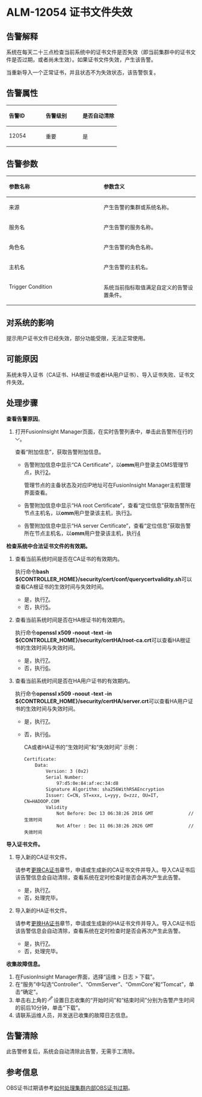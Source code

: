 # ALM-12054 证书文件失效<a name="ALM-12054"></a>

## 告警解释<a name="section14878122"></a>

系统在每天二十三点检查当前系统中的证书文件是否失效（即当前集群中的证书文件是否过期，或者尚未生效）。如果证书文件失效，产生该告警。

当重新导入一个正常证书，并且状态不为失效状态，该告警恢复。

## 告警属性<a name="section66794237"></a>

<a name="table48873592"></a>
<table><thead align="left"><tr id="row18928010"><th class="cellrowborder" valign="top" width="33.33333333333333%" id="mcps1.1.4.1.1"><p id="p56773879"><a name="p56773879"></a><a name="p56773879"></a>告警ID</p>
</th>
<th class="cellrowborder" valign="top" width="33.33333333333333%" id="mcps1.1.4.1.2"><p id="p35281476"><a name="p35281476"></a><a name="p35281476"></a>告警级别</p>
</th>
<th class="cellrowborder" valign="top" width="33.33333333333333%" id="mcps1.1.4.1.3"><p id="p39227289"><a name="p39227289"></a><a name="p39227289"></a>是否自动清除</p>
</th>
</tr>
</thead>
<tbody><tr id="row23293855"><td class="cellrowborder" valign="top" width="33.33333333333333%" headers="mcps1.1.4.1.1 "><p id="p7754109"><a name="p7754109"></a><a name="p7754109"></a>12054</p>
</td>
<td class="cellrowborder" valign="top" width="33.33333333333333%" headers="mcps1.1.4.1.2 "><p id="p24103132"><a name="p24103132"></a><a name="p24103132"></a>重要</p>
</td>
<td class="cellrowborder" valign="top" width="33.33333333333333%" headers="mcps1.1.4.1.3 "><p id="p6196708"><a name="p6196708"></a><a name="p6196708"></a>是</p>
</td>
</tr>
</tbody>
</table>

## 告警参数<a name="section64277225"></a>

<a name="table32171324"></a>
<table><thead align="left"><tr id="row33909737"><th class="cellrowborder" valign="top" width="50%" id="mcps1.1.3.1.1"><p id="p62334190"><a name="p62334190"></a><a name="p62334190"></a>参数名称</p>
</th>
<th class="cellrowborder" valign="top" width="50%" id="mcps1.1.3.1.2"><p id="p15904615"><a name="p15904615"></a><a name="p15904615"></a>参数含义</p>
</th>
</tr>
</thead>
<tbody><tr id="row72561138133711"><td class="cellrowborder" valign="top" width="50%" headers="mcps1.1.3.1.1 "><p id="p17935380415"><a name="p17935380415"></a><a name="p17935380415"></a>来源</p>
</td>
<td class="cellrowborder" valign="top" width="50%" headers="mcps1.1.3.1.2 "><p id="p187931338134115"><a name="p187931338134115"></a><a name="p187931338134115"></a>产生告警的集群或系统名称。</p>
</td>
</tr>
<tr id="row13205437"><td class="cellrowborder" valign="top" width="50%" headers="mcps1.1.3.1.1 "><p id="p63007447"><a name="p63007447"></a><a name="p63007447"></a>服务名</p>
</td>
<td class="cellrowborder" valign="top" width="50%" headers="mcps1.1.3.1.2 "><p id="p3329565"><a name="p3329565"></a><a name="p3329565"></a>产生告警的服务名称。</p>
</td>
</tr>
<tr id="row29966093"><td class="cellrowborder" valign="top" width="50%" headers="mcps1.1.3.1.1 "><p id="p11334465"><a name="p11334465"></a><a name="p11334465"></a>角色名</p>
</td>
<td class="cellrowborder" valign="top" width="50%" headers="mcps1.1.3.1.2 "><p id="p45676502"><a name="p45676502"></a><a name="p45676502"></a>产生告警的角色名称。</p>
</td>
</tr>
<tr id="row8435340"><td class="cellrowborder" valign="top" width="50%" headers="mcps1.1.3.1.1 "><p id="p12173973"><a name="p12173973"></a><a name="p12173973"></a>主机名</p>
</td>
<td class="cellrowborder" valign="top" width="50%" headers="mcps1.1.3.1.2 "><p id="p46567762"><a name="p46567762"></a><a name="p46567762"></a>产生告警的主机名。</p>
</td>
</tr>
<tr id="row24216969141153"><td class="cellrowborder" valign="top" width="50%" headers="mcps1.1.3.1.1 "><p id="p16547708143250"><a name="p16547708143250"></a><a name="p16547708143250"></a>Trigger Condition</p>
</td>
<td class="cellrowborder" valign="top" width="50%" headers="mcps1.1.3.1.2 "><p id="p65295937143250"><a name="p65295937143250"></a><a name="p65295937143250"></a>系统当前指标取值满足自定义的告警设置条件。</p>
</td>
</tr>
</tbody>
</table>

## 对系统的影响<a name="section41624120"></a>

提示用户证书文件已经失效，部分功能受限，无法正常使用。

## 可能原因<a name="section39072761"></a>

系统未导入证书（CA证书、HA根证书或者HA用户证书）、导入证书失败、证书文件失效。

## 处理步骤<a name="section16110535"></a>

**查看告警原因**。

1.  打开FusionInsight Manager页面，在实时告警列表中，单击此告警所在行的![](figures/zh-cn_image_0263895749.png)。

    查看“附加信息”，获取告警附加信息。

    -   告警附加信息中显示“CA Certificate”，以**omm**用户登录主OMS管理节点，执行[2](#li2768003415237)。

        管理节点的主备状态及对应IP地址可在FusionInsight Manager主机管理界面查看。

    -   告警附加信息中显示“HA root Certificate”，查看“定位信息”获取告警所在节点主机名，以**omm**用户登录该主机，执行[3](#li6628516015237)。
    -   告警附加信息中显示“HA server Certificate”，查看“定位信息”获取告警所在节点主机名，以**omm**用户登录该主机，执行[4](#li3401162015237)


**检查系统中合法证书文件的有效期。**

1.  <a name="li2768003415237"></a>查看当前系统时间是否在CA证书的有效期内。

    执行命令**bash** **$\{CONTROLLER\_HOME\}/security/cert/conf/querycertvalidity.sh**可以查看CA根证书的生效时间与失效时间。

    -   是，执行[7](#li993320915237)。
    -   否，执行[5](#li99782015237)。

2.  <a name="li6628516015237"></a>查看当前系统时间是否在HA根证书的有效期内。

    执行命令**openssl x509 -noout -text -in $\{CONTROLLER\_HOME\}/security/certHA/root-ca.crt**可以查看HA根证书的生效时间与失效时间。

    -   是，执行[7](#li993320915237)。
    -   否，执行[6](#li3092985115237)。

3.  <a name="li3401162015237"></a>查看当前系统时间是否在HA用户证书的有效期内。

    执行命令**openssl x509 -noout -text -in $\{CONTROLLER\_HOME\}/security/certHA/server.crt**可以查看HA用户证书的生效时间与失效时间。

    -   是，执行[7](#li993320915237)。
    -   否，执行[6](#li3092985115237)。

        CA或者HA证书的“生效时间”和“失效时间” 示例：

        ```
        Certificate: 
            Data: 
                Version: 3 (0x2) 
                Serial Number: 
                    97:d5:0e:84:af:ec:34:d8 
                Signature Algorithm: sha256WithRSAEncryption 
                Issuer: C=CN, ST=xxx, L=yyy, O=zzz, OU=IT, CN=HADOOP.COM 
                Validity 
                    Not Before: Dec 13 06:38:26 2016 GMT             //生效时间 
                    Not After : Dec 11 06:38:26 2026 GMT             //失效时间
        ```



**导入证书文件。**

1.  <a name="li99782015237"></a>导入新的CA证书文件。

    请参考[更换CA证书](更换CA证书.md)章节，申请或生成新的CA证书文件并导入。导入CA证书后该告警信息会自动清除，查看系统在定时检查时是否会再次产生此告警。

    -   是，执行[7](#li993320915237)。
    -   否，处理完毕。

2.  <a name="li3092985115237"></a>导入新的HA证书文件。

    请参考[更换HA证书](更换HA证书.md)章节，申请或生成新的HA证书文件并导入。导入CA证书后该告警信息会自动清除，查看系统在定时检查时是否会再次产生此告警。

    -   是，执行[7](#li993320915237)。
    -   否，处理完毕。


**收集故障信息。**

1.  <a name="li993320915237"></a>在FusionInsight Manager界面，选择“运维 \> 日志 \> 下载”。
2.  在“服务”中勾选“Controller”、“OmmServer”、“OmmCore”和“Tomcat”，单击“确定”。
3.  单击右上角的![](figures/zh-cn_image_0263895382.png)设置日志收集的“开始时间”和“结束时间”分别为告警产生时间的前后10分钟，单击“下载”。
4.  请联系运维人员，并发送已收集的故障日志信息。

## 告警清除<a name="section169311343318"></a>

此告警修复后，系统会自动清除此告警，无需手工清除。

## 参考信息<a name="section10777090"></a>

OBS证书过期请参考[如何处理集群内部OBS证书过期](https://support.huaweicloud.com/trouble-mrs/mrs_03_0031.html)。

